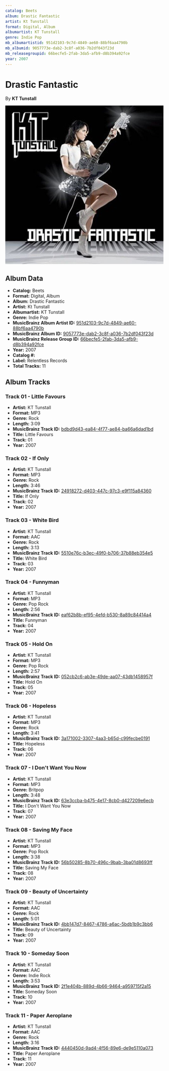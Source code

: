```yaml
---
catalog: Beets
album: Drastic Fantastic
artist: Kt Tunstall
format: Digital, Album
albumartist: KT Tunstall
genre: Indie Pop
mb_albumartistid: 951d2103-9c7d-4849-ae60-88bf6aa4790b
mb_albumid: 9057773e-dab2-3c8f-a036-7b2df043f23d
mb_releasegroupid: 66becfe5-2fab-3da5-afb9-d8b394a92fce
year: 2007
---
```


# Drastic Fantastic

By **KT Tunstall**

![](../../assets/beetscovers/Kt_Tunstall-Drastic_Fantastic.jpg)

## Album Data

- **Catalog:** Beets
- **Format:** Digital, Album
- **Album:** Drastic Fantastic
- **Artist:** Kt Tunstall
- **Albumartist:** KT Tunstall
- **Genre:** Indie Pop
- **MusicBrainz Album Artist ID:** [951d2103-9c7d-4849-ae60-88bf6aa4790b](https://musicbrainz.org/artist/951d2103-9c7d-4849-ae60-88bf6aa4790b)
- **MusicBrainz Album ID:** [9057773e-dab2-3c8f-a036-7b2df043f23d](https://musicbrainz.org/release/9057773e-dab2-3c8f-a036-7b2df043f23d)
- **MusicBrainz Release Group ID:** [66becfe5-2fab-3da5-afb9-d8b394a92fce](https://musicbrainz.org/release-group/66becfe5-2fab-3da5-afb9-d8b394a92fce)
- **Year:** 2007
- **Catalog #:** 
- **Label:** Relentless Records
- **Total Tracks:** 11

## Album Tracks

### Track 01 - Little Favours

- **Artist:** KT Tunstall
- **Format:** MP3
- **Genre:** Rock
- **Length:** 3:09
- **MusicBrainz Track ID:** [bdbd9d43-ea84-4f77-ae84-ba66a6dad1bd](https://musicbrainz.org/recording/bdbd9d43-ea84-4f77-ae84-ba66a6dad1bd)
- **Title:** Little Favours
- **Track:** 01
- **Year:** 2007

### Track 02 - If Only

- **Artist:** KT Tunstall
- **Format:** MP3
- **Genre:** Rock
- **Length:** 3:46
- **MusicBrainz Track ID:** [24918272-d403-447c-97c3-e9f115a84360](https://musicbrainz.org/recording/24918272-d403-447c-97c3-e9f115a84360)
- **Title:** If Only
- **Track:** 02
- **Year:** 2007

### Track 03 - White Bird

- **Artist:** KT Tunstall
- **Format:** AAC
- **Genre:** Rock
- **Length:** 3:13
- **MusicBrainz Track ID:** [5510e76c-b3ec-49f0-b706-37b88eb354e5](https://musicbrainz.org/recording/5510e76c-b3ec-49f0-b706-37b88eb354e5)
- **Title:** White Bird
- **Track:** 03
- **Year:** 2007

### Track 04 - Funnyman

- **Artist:** KT Tunstall
- **Format:** MP3
- **Genre:** Pop Rock
- **Length:** 2:56
- **MusicBrainz Track ID:** [eaf62b8b-ef95-4efd-b530-8a89c84414a4](https://musicbrainz.org/recording/eaf62b8b-ef95-4efd-b530-8a89c84414a4)
- **Title:** Funnyman
- **Track:** 04
- **Year:** 2007

### Track 05 - Hold On

- **Artist:** KT Tunstall
- **Format:** MP3
- **Genre:** Pop Rock
- **Length:** 2:57
- **MusicBrainz Track ID:** [052cb2c6-ab3e-49de-aa07-43db1458957f](https://musicbrainz.org/recording/052cb2c6-ab3e-49de-aa07-43db1458957f)
- **Title:** Hold On
- **Track:** 05
- **Year:** 2007

### Track 06 - Hopeless

- **Artist:** KT Tunstall
- **Format:** MP3
- **Genre:** Rock
- **Length:** 3:41
- **MusicBrainz Track ID:** [3a171002-3307-4aa3-b65d-c99fecbe0191](https://musicbrainz.org/recording/3a171002-3307-4aa3-b65d-c99fecbe0191)
- **Title:** Hopeless
- **Track:** 06
- **Year:** 2007

### Track 07 - I Don't Want You Now

- **Artist:** KT Tunstall
- **Format:** MP3
- **Genre:** Britpop
- **Length:** 3:48
- **MusicBrainz Track ID:** [63e3ccba-b475-4e17-8cb0-d427209e6ecb](https://musicbrainz.org/recording/63e3ccba-b475-4e17-8cb0-d427209e6ecb)
- **Title:** I Don't Want You Now
- **Track:** 07
- **Year:** 2007

### Track 08 - Saving My Face

- **Artist:** KT Tunstall
- **Format:** MP3
- **Genre:** Pop Rock
- **Length:** 3:38
- **MusicBrainz Track ID:** [56b50285-8b70-496c-9bab-3ba01d8693ff](https://musicbrainz.org/recording/56b50285-8b70-496c-9bab-3ba01d8693ff)
- **Title:** Saving My Face
- **Track:** 08
- **Year:** 2007

### Track 09 - Beauty of Uncertainty

- **Artist:** KT Tunstall
- **Format:** AAC
- **Genre:** Rock
- **Length:** 5:01
- **MusicBrainz Track ID:** [4bb147d7-8467-4786-a6ac-5bdb1b9c3bb6](https://musicbrainz.org/recording/4bb147d7-8467-4786-a6ac-5bdb1b9c3bb6)
- **Title:** Beauty of Uncertainty
- **Track:** 09
- **Year:** 2007

### Track 10 - Someday Soon

- **Artist:** KT Tunstall
- **Format:** AAC
- **Genre:** Indie Rock
- **Length:** 3:53
- **MusicBrainz Track ID:** [2f1e404b-889d-4b66-9464-a959715f2a15](https://musicbrainz.org/recording/2f1e404b-889d-4b66-9464-a959715f2a15)
- **Title:** Someday Soon
- **Track:** 10
- **Year:** 2007

### Track 11 - Paper Aeroplane

- **Artist:** KT Tunstall
- **Format:** AAC
- **Genre:** Rock
- **Length:** 3:16
- **MusicBrainz Track ID:** [4440450d-9ad4-4f56-89e6-de9e5110a073](https://musicbrainz.org/recording/4440450d-9ad4-4f56-89e6-de9e5110a073)
- **Title:** Paper Aeroplane
- **Track:** 11
- **Year:** 2007


